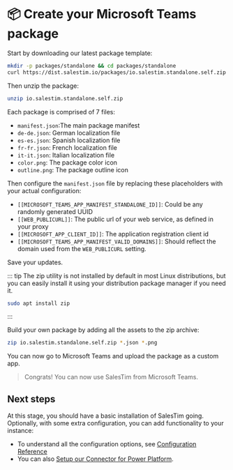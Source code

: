 # 📦 Create your Microsoft Teams package

Start by downloading our latest package template:
```bash
mkdir -p packages/standalone && cd packages/standalone
curl https://dist.salestim.io/packages/io.salestim.standalone.self.zip -o io.salestim.standalone.self.zip
```

Then unzip the package:
```bash
unzip io.salestim.standalone.self.zip
```

Each package is comprised of 7 files:
- `manifest.json`:The main package manifest
- `de-de.json`: German localization file
- `es-es.json`: Spanish localization file
- `fr-fr.json`: French localization file
- `it-it.json`: Italian localization file
- `color.png`: The package color icon
- `outline.png`: The package outline icon

Then configure the `manifest.json` file by replacing these placeholders with your actual configuration:
- `[[MICROSOFT_TEAMS_APP_MANIFEST_STANDALONE_ID]]`: Could be any randomly generated UUID
- `[[WEB_PUBLICURL]]`: The public url of your web service, as defined in your proxy
- `[[MICROSOFT_APP_CLIENT_ID]]`: The application registration client id
- `[[MICROSOFT_TEAMS_APP_MANIFEST_VALID_DOMAINS]]`: Should reflect the domain used from the `WEB_PUBLICURL` setting.

Save your updates.

::: tip
The zip utility is not installed by default in most Linux distributions, but you can easily install it using your distribution package manager if you need it.
```bash
sudo apt install zip
```
:::

Build your own package by adding all the assets to the zip archive:
```bash
zip io.salestim.standalone.self.zip *.json *.png
```

You can now go to Microsoft Teams and upload the package as a custom app.

> Congrats! You can now use SalesTim from Microsoft Teams.

## Next steps
At this stage, you should have a basic installation of SalesTim going. Optionally, with some extra configuration, you can add functionality to your instance:
- To understand all the configuration options, see [Configuration Reference](../references/configuration_reference)
- You can also [Setup our Connector for Power Platform](./power_platform_connector_deployment).
